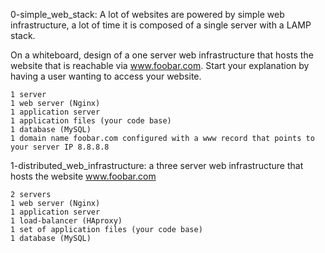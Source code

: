 0-simple_web_stack: A lot of websites are powered by simple web infrastructure, a lot of time it is composed of a single server with a LAMP stack.

On a whiteboard, design of a one server web infrastructure that hosts the website that is reachable via www.foobar.com. Start your explanation by having a user wanting to access your website.

    1 server
    1 web server (Nginx)
    1 application server
    1 application files (your code base)
    1 database (MySQL)
    1 domain name foobar.com configured with a www record that points to your server IP 8.8.8.8


1-distributed_web_infrastructure: a three server web infrastructure that hosts the website www.foobar.com

    2 servers
    1 web server (Nginx)
    1 application server
    1 load-balancer (HAproxy)
    1 set of application files (your code base)
    1 database (MySQL)
